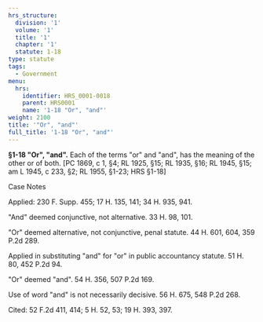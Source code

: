 ```yaml
---
hrs_structure:
  division: '1'
  volume: '1'
  title: '1'
  chapter: '1'
  statute: 1-18
type: statute
tags:
  - Government
menu:
  hrs:
    identifier: HRS_0001-0018
    parent: HRS0001
    name: '1-18 "Or", "and"'
weight: 2100
title: '"Or", "and"'
full_title: '1-18 "Or", "and"'
---
```

**§1-18 "Or", "and".** Each of the terms "or" and "and", has the meaning of the other or of both. [PC 1869, c 1, §4; RL 1925, §15; RL 1935, §16; RL 1945, §15; am L 1945, c 233, §2; RL 1955, §1-23; HRS §1-18]

Case Notes

Applied: 230 F. Supp. 455; 17 H. 135, 141; 34 H. 935, 941.

"And" deemed conjunctive, not alternative. 33 H. 98, 101.

"Or" deemed alternative, not conjunctive, penal statute. 44 H. 601, 604, 359 P.2d 289.

Applied in substituting "and" for "or" in public accountancy statute. 51 H. 80, 452 P.2d 94.

"Or" deemed "and". 54 H. 356, 507 P.2d 169.

Use of word "and" is not necessarily decisive. 56 H. 675, 548 P.2d 268.

Cited: 52 F.2d 411, 414; 5 H. 52, 53; 19 H. 393, 397.